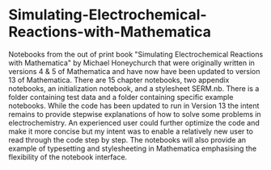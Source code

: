 # Simulating-Electrochemical-Reactions-with-Mathematica
Notebooks from the out of print book "Simulating Electrochemical Reactions with Mathematica" by Michael Honeychurch that were originally written in versions 4 & 5 of Mathematica and have now have been updated to version 13 of Mathematica.
There are 15 chapter notebooks, two appendix notebooks, an initialization notebook, and a stylesheet SERM.nb. There is a folder containing test data and a folder containing specific example notebooks.
While the code has been updated to run in Version 13 the intent remains to provide stepwise explanations of how to solve some problems in electrochemistry. An experienced user could further optimize the code and make it more concise but my intent was to enable a relatively new user to read through the code step by step.
The notebooks will also provide an example of typesetting and stylesheeting in Mathematica emphasising the flexibility of the notebook interface.
